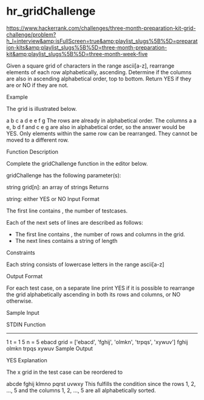 # hr_gridChallenge
https://www.hackerrank.com/challenges/three-month-preparation-kit-grid-challenge/problem?h_l=interview&amp;isFullScreen=true&amp;playlist_slugs%5B%5D=preparation-kits&amp;playlist_slugs%5B%5D=three-month-preparation-kit&amp;playlist_slugs%5B%5D=three-month-week-five

Given a square grid of characters in the range ascii[a-z], rearrange elements of each row alphabetically, ascending. Determine if the columns are also in ascending alphabetical order, top to bottom. Return YES if they are or NO if they are not.

Example

The grid is illustrated below.

a b c
a d e
e f g
The rows are already in alphabetical order. The columns a a e, b d f and c e g are also in alphabetical order, so the answer would be YES. Only elements within the same row can be rearranged. They cannot be moved to a different row.

Function Description

Complete the gridChallenge function in the editor below.

gridChallenge has the following parameter(s):

string grid[n]: an array of strings
Returns

string: either YES or NO
Input Format

The first line contains , the number of testcases.

Each of the next  sets of lines are described as follows:
- The first line contains , the number of rows and columns in the grid.
- The next  lines contains a string of length 

Constraints



Each string consists of lowercase letters in the range ascii[a-z]

Output Format

For each test case, on a separate line print YES if it is possible to rearrange the grid alphabetically ascending in both its rows and columns, or NO otherwise.

Sample Input

STDIN   Function
-----   --------
1       t = 1
5       n = 5
ebacd   grid = ['ebacd', 'fghij', 'olmkn', 'trpqs', 'xywuv']
fghij
olmkn
trpqs
xywuv
Sample Output

YES
Explanation

The x grid in the  test case can be reordered to

abcde
fghij
klmno
pqrst
uvwxy
This fulfills the condition since the rows 1, 2, ..., 5 and the columns 1, 2, ..., 5 are all alphabetically sorted.
